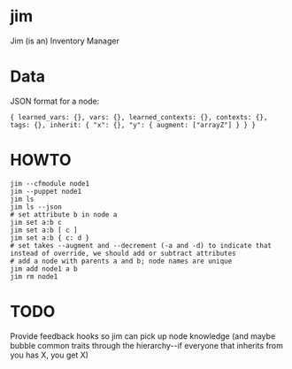jim
===

Jim (is an) Inventory Manager

# Data

JSON format for a node:

    { learned_vars: {}, vars: {}, learned_contexts: {}, contexts: {}, tags: {}, inherit: { "x": {}, "y": { augment: ["arrayZ"] } } }

# HOWTO

    jim --cfmodule node1
    jim --puppet node1
    jim ls
    jim ls --json
    # set attribute b in node a
    jim set a:b c
    jim set a:b [ c ]
    jim set a:b { c: d }
    # set takes --augment and --decrement (-a and -d) to indicate that instead of override, we should add or subtract attributes
    # add a node with parents a and b; node names are unique
    jim add node1 a b
    jim rm node1

# TODO

Provide feedback hooks so jim can pick up node knowledge (and maybe
bubble common traits through the hierarchy--if everyone that inherits
from you has X, you get X)

